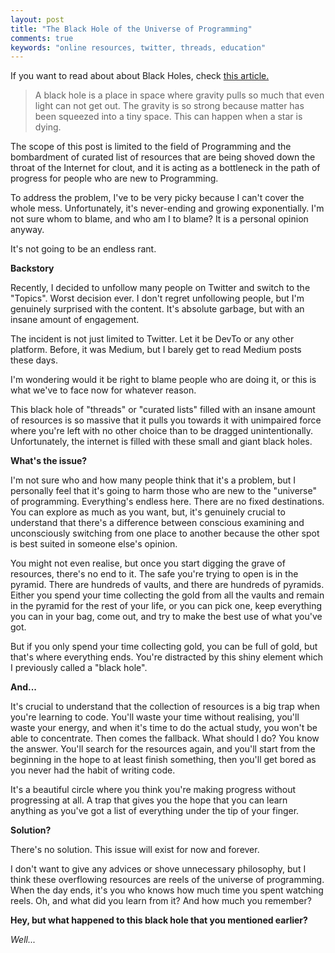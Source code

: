 ```yaml
---
layout: post
title: "The Black Hole of the Universe of Programming"
comments: true
keywords: "online resources, twitter, threads, education"
---
```


If you want to read about about Black Holes, check [this
article.](https://www.nasa.gov/audience/forstudents/k-4/stories/nasa-knows/what-is-a-black-hole-k4.html)

> A black hole is a place in space where gravity pulls so much that even light
> can not get out. The gravity is so strong because matter has been squeezed into
> a tiny space. This can happen when a star is dying.

The scope of this post is limited to the field of Programming and the bombardment
of curated list of resources that are being shoved down the throat of the Internet
for clout, and it is acting as a bottleneck in the path of progress for people who
are new to Programming.

To address the problem, I've to be very picky because I can't cover the whole
mess. Unfortunately, it's never-ending and growing exponentially. I'm not sure
whom to blame, and who am I to blame? It is a personal opinion anyway.

It's not going to be an endless rant.

__Backstory__

Recently, I decided to unfollow many people on Twitter and switch to the "Topics".
Worst decision ever. I don't regret unfollowing people, but I'm genuinely surprised
with the content. It's absolute garbage, but with an insane amount of engagement.

The incident is not just limited to Twitter. Let it be DevTo or any other platform.
Before, it was Medium, but I barely get to read Medium posts these days.

I'm wondering would it be right to blame people who are doing it, or this is what
we've to face now for whatever reason. 

This black hole of "threads" or "curated lists" filled with an insane amount of
resources is so massive that it pulls you towards it with unimpaired force where
you're left with no other choice than to be dragged unintentionally. Unfortunately,
the internet is filled with these small and giant black holes.

__What's the issue?__

I'm not sure who and how many people think that it's a problem, but I personally feel that it's going to harm those who are new to the "universe" of programming. Everything's endless here. There are no fixed destinations. You can explore as much as you want, but, it's genuinely crucial to understand that there's a difference between conscious examining and unconsciously switching from one place to another because the other spot is best suited in someone else's opinion.

You might not even realise, but once you start digging the grave of resources, there's no end to it. The safe you're trying to open is in the pyramid. There are hundreds of vaults, and there are hundreds of pyramids. Either you spend your time collecting the gold from all the vaults and remain in the pyramid for the rest of your life, or you can pick one, keep everything you can in your bag, come out, and try to make the best use of what you've got.

But if you only spend your time collecting gold, you can be full of gold, but that's where everything ends. You're distracted by this shiny element which I previously called a "black hole".

__And...__

It's crucial to understand that the collection of resources is a big trap when you're learning to code. You'll waste your time without realising, you'll waste your energy, and when it's time to do the actual study, you won't be able to concentrate. Then comes the fallback. What should I do? You know the answer. You'll search for the resources again, and you'll start from the beginning in the hope to at least finish something, then you'll get bored as you never had the habit of writing code.

It's a beautiful circle where you think you're making progress without progressing at all. A trap that gives you the hope that you can learn anything as you've got a list of everything under the tip of your finger.

__Solution?__

There's no solution. This issue will exist for now and forever.

I don't want to give any advices or shove unnecessary philosophy, but I think these overflowing resources are reels of the universe of programming. When the day ends, it's you who knows how much time you spent watching reels. Oh, and what did you learn from it? And how much you remember?

**Hey, but what happened to this black hole that you mentioned earlier?**

*Well...*